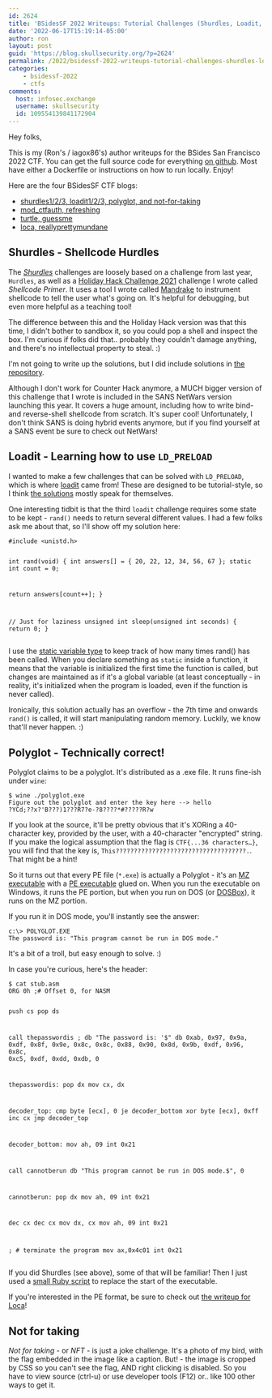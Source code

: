 ```yaml
---
id: 2624
title: 'BSidesSF 2022 Writeups: Tutorial Challenges (Shurdles, Loadit, Polyglot, NFT)'
date: '2022-06-17T15:19:14-05:00'
author: ron
layout: post
guid: 'https://blog.skullsecurity.org/?p=2624'
permalink: /2022/bsidessf-2022-writeups-tutorial-challenges-shurdles-loadit-polyglot-nft
categories:
    - bsidessf-2022
    - ctfs
comments:
  host: infosec.exchange
  username: skullsecurity 
  id: 109554139841172904 
---
```


<p>Hey folks,</p>
<p>This is my (Ron's / iagox86's) author writeups for the BSides San Francisco 2022 CTF. You can get the full source code for everything <a href="https://github.com/bsidessf/ctf-2022-release">on github</a>. Most have either a Dockerfile or instructions on how to run locally. Enjoy!</p>
<!--more-->
<p>Here are the four BSidesSF CTF blogs:</p>
<ul>
<li><a href="https://blog.skullsecurity.org/2022/bsidessf-2022-writeups-tutorial-challenges-shurdles-loadit-polyglot-nft">shurdles1/2/3, loadit1/2/3, polyglot, and not-for-taking</a></li>
<li><a href="https://blog.skullsecurity.org/2022/bsidessf-2022-writeups-apache-challenges-mod_ctfauth-refresh">mod_ctfauth, refreshing</a></li>
<li><a href="https://blog.skullsecurity.org/2022/bsidessf-2022-writeups-game-y-challenges-turtle-guessme">turtle, guessme</a></li>
<li><a href="https://blog.skullsecurity.org/2022/bsidessf-2022-writeups-miscellaneous-challenges-loca-reallyprettymundane">loca, reallyprettymundane</a></li>
</ul>
<h2>Shurdles - Shellcode Hurdles</h2>
<p>The <a href="https://github.com/BSidesSF/ctf-2022-release/tree/main/shurdles-1"><em>Shurdles</em></a> challenges are loosely based on a challenge from last year, <code>Hurdles</code>, as well as a <a href="https://www.holidayhackchallenge.com/2021/">Holiday Hack Challenge 2021</a> challenge I wrote called <em>Shellcode Primer</em>. It uses a tool I wrote called <a href="https://github.com/iagox86/mandrake">Mandrake</a> to instrument shellcode to tell the user what's going on. It's helpful for debugging, but even more helpful as a teaching tool!</p>
<p>The difference between this and the Holiday Hack version was that this time, I didn't bother to sandbox it, so you could pop a shell and inspect the box. I'm curious if folks did that.. probably they couldn't damage anything, and there's no intellectual property to steal. :)</p>
<p>I'm not going to write up the solutions, but I did include solutions in <a href="https://github.com/BSidesSF/ctf-2022-release">the repository</a>.</p>
<p>Although I don't work for Counter Hack anymore, a MUCH bigger version of this challenge that I wrote is included in the SANS NetWars version launching this year. It covers a huge amount, including how to write bind- and reverse-shell shellcode from  scratch. It's super cool! Unfortunately, I don't think SANS is doing hybrid events anymore, but if you find yourself at a SANS event be sure to check out NetWars!</p>
<h2>Loadit - Learning how to use <code>LD_PRELOAD</code></h2>
<p>I wanted to make a few challenges that can be solved with <code>LD_PRELOAD</code>, which is where <a href="https://github.com/BSidesSF/ctf-2022-release/tree/main/loadit1">loadit</a> came from! These are designed to be tutorial-style, so I think <a href="https://github.com/BSidesSF/ctf-2022-release/tree/main/loadit1/solution">the solutions</a> mostly speak for themselves.</p>
<p>One interesting tidbit is that the third <code>loadit</code> challenge requires some state to be kept - <code>rand()</code> needs to return several different values. I had a few folks ask me about that, so I'll show off my solution here:</p>
<pre><code class="language-c">#include &lt;unistd.h&gt;

int rand(void) {
  int answers[] = { 20, 22, 12, 34, 56, 67 };
  static int count = 0;

  return answers[count++];
}

// Just for laziness
unsigned int sleep(unsigned int seconds) {
  return 0;
}</code></pre>
<p>I use the <a href="https://www.geeksforgeeks.org/static-variables-in-c/">static variable type</a> to keep track of how many times rand() has been called. When you declare something as <code>static</code> inside a function, it means that the variable is initialized the first time the function is called, but changes are maintained as if it's a global variable (at least conceptually - in reality, it's initialized when the program is loaded, even if the function is never called).</p>
<p>Ironically, this solution actually has an overflow - the 7th time and onwards <code>rand()</code> is called, it will start manipulating random memory. Luckily, we know that'll never happen. :)</p>
<h2>Polyglot - Technically correct!</h2>
<p>Polyglot claims to be a polyglot. It's distributed as a .exe file. It runs fine-ish under <code>wine</code>:</p>
<pre><code>$ wine ./polyglot.exe
Figure out the polyglot and enter the key here --&gt; hello
?YCd;??x?&#039;B???)1???R7?e-?8????*#?????R?w</code></pre>
<p>If you look at the source, it'll be pretty obvious that it's XORing a 40-character key, provided by the user, with a 40-character &quot;encrypted&quot; string. If you make the logical assumption that the flag is <code>CTF{...36 characters…}</code>, you will find that the key is, <code>This????????????????????????????????????.</code>. That might be a hint!</p>
<p>So it turns out that every PE file (<code>*.exe</code>) is actually a Polyglot - it's an <a href="https://en.wikipedia.org/wiki/DOS_MZ_executable">MZ executable</a> with a <a href="https://en.wikipedia.org/wiki/Portable_Executable">PE executable</a> glued on. When you run the executable on Windows, it runs the PE portion, but when you run on DOS (or <a href="https://www.dosbox.com/">DOSBox</a>), it runs on the MZ portion.</p>
<p>If you run it in DOS mode, you'll instantly see the answer:</p>
<pre><code>c:\&gt; POLYGLOT.EXE
The password is: &quot;This program cannot be run in DOS mode.&quot;</code></pre>
<p>It's a bit of a troll, but easy enough to solve. :)</p>
<p>In case you're curious, here's the header:</p>
<pre><code class="language-asm">$ cat stub.asm 
ORG 0h ;# Offset 0, for NASM

push cs
pop ds

call thepasswordis
  ; db &quot;The password is: &#039;$&quot;
  db 0xab, 0x97, 0x9a, 0xdf, 0x8f, 0x9e, 0x8c, 0x8c, 0x88, 0x90, 0x8d, 0x9b, 0xdf, 0x96, 0x8c, 0xc5, 0xdf, 0xdd, 0xdb, 0

thepasswordis:
pop dx
mov cx, dx

decoder_top:
  cmp byte [ecx], 0
  je decoder_bottom
  xor byte [ecx], 0xff
  inc cx
  jmp decoder_top

decoder_bottom:
mov ah, 09
int 0x21

call cannotberun
  db &quot;This program cannot be run in DOS mode.$&quot;, 0

cannotberun:
pop dx
mov ah, 09
int 0x21

dec cx
dec cx
mov dx, cx
mov ah, 09
int 0x21

; # terminate the program
mov ax,0x4c01
int 0x21</code></pre>
<p>If you did Shurdles (see above), some of that will be familiar! Then I just used a <a href="https://github.com/BSidesSF/ctf-2022-release/blob/main/shurdles-1/challenge/src/app.rb">small Ruby script</a> to replace the start of the executable.</p>
<p>If you're interested in the PE format, be sure to check out <a href="TODO">the writeup for Loca</a>!</p>
<h2>Not for taking</h2>
<p><em>Not for taking</em> - or <em>NFT</em> - is just a joke challenge. It's a photo of my bird, with the flag embedded in the image like a caption. But! - the image is cropped by CSS so you can't see the flag, AND right clicking is disabled. So you have to view source (ctrl-u) or use developer tools (F12) or.. like 100 other ways to get it.</p>